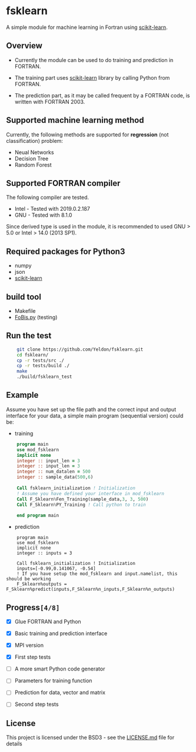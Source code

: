 

# fsklearn

A simple module for machine learning in Fortran using [scikit-learn](https://github.com/scikit-learn/scikit-learn).


## Overview

-   Currently the module can be used to do training and prediction in FORTRAN.

-   The training part uses [scikit-learn](https://github.com/scikit-learn/scikit-learn) library by calling Python from FORTRAN.

-   The prediction part, as it may be called frequent by a FORTRAN code, is written with FORTRAN 2003.

## Supported machine learning method
Currently, the following methods are supported for
**regression** (not classification) problem:

-   Neual Networks
-   Decision Tree
-   Random Forest

## Supported FORTRAN compiler

The following compiler are tested. 

-   Intel - Tested with 2019.0.2.187
-   GNU - Tested with 8.1.0

Since derived type is used in the module, it is recommended to used GNU > 5.0 or Intel > 14.0 (2013 SP1).

## Required packages for **Python3**

-   numpy
-   json
-   [scikit-learn](https://github.com/scikit-learn/scikit-learn)


## build tool

-   Makefile
-   [FoBis.py](https://github.com/szaghi/FoBiS) (testing)


## Run the test

```bash
    git clone https://github.com/Yeldon/fsklearn.git
    cd fsklearn/
    cp -r tests/src ./
    cp -r tests/build ./
    make 
    ./build/fsklearn_test
```

## Example

Assume you have set up the file path and the correct input and output
interface for your data, a simple main program (sequential version) could be:


-   training

```fortran
    program main
    use mod_fsklearn
    implicit none
    integer :: input_len = 3
    integer :: input_len = 3
    integer :: num_datalen = 500
    integer :: sample_data(500,6)
    
    Call fsklearn_initialization ! Initialization
    ! Assume you have defined your interface in mod_fsklearn
    Call F_Sklearn%Fen_Training(sample_data,3, 3, 500)
    Call F_Sklearn%PY_Training ! Call python to train
    
    end program main
```


-   prediction

```
    program main
    use mod_fsklearn
    implicit none
    integer :: inputs = 3
    
    Call fsklearn_initialization ! Initialization
    inputs=[-0.99,0.141067, -0.54]
    ! If you have setup the mod_fsklearn and input.namelist, this should be working
    F_Sklearn%outputs = F_Sklearn%predict(inputs,F_Sklearn%n_inputs,F_Sklearn%n_outputs)
``` 

## Progress<code>[4/8]</code>

-   [X] Glue FORTRAN and Python
-   [X] Basic training and prediction interface
-   [X] MPI version
-   [X] First step tests
-   [ ] A more smart Python code generator
-   [ ] Parameters for training function
-   [ ] Prediction for data, vector and matrix
-   [ ] Second step tests


## License

This project is licensed under the BSD3 - see the [LICENSE.md](LICENSE.md) file for details

